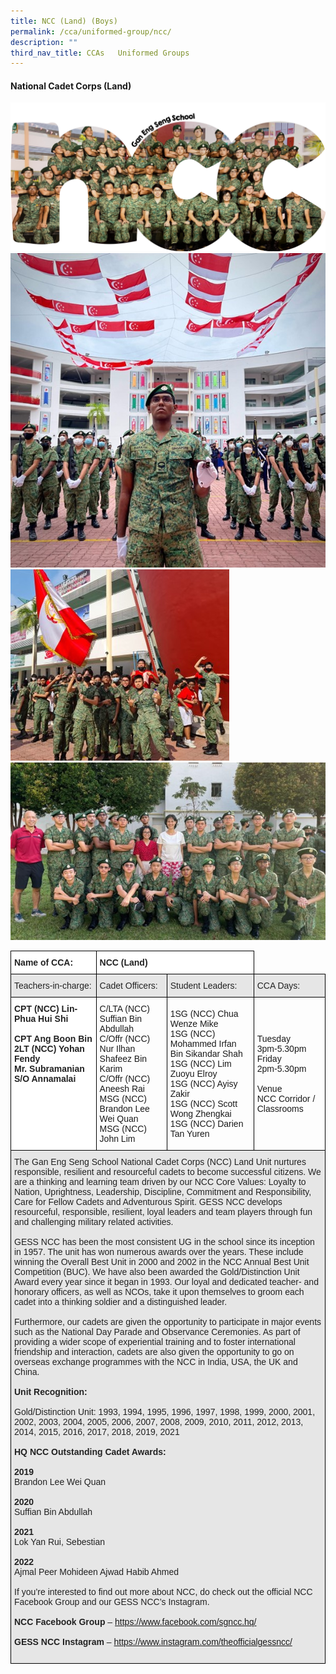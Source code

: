 ```yaml
---
title: NCC (Land) (Boys)
permalink: /cca/uniformed-group/ncc/
description: ""
third_nav_title: CCAs   Uniformed Groups
---
```

#### **National Cadet Corps (Land)**

![](/images/GESS-NCC-Main-Picture.png)
<br>
![](/images/NCC-2.jpeg)
<br>
![](/images/NCC-3.jpeg)
<br>
![](/images/NCC-4.jpeg)
<br>


<style type="text/css">
.tg  {border-collapse:collapse;border-spacing:0;}
.tg td{border-color:black;border-style:solid;border-width:1px;font-family:Arial, sans-serif;font-size:14px;
  overflow:hidden;padding:10px 5px;word-break:normal;}
.tg th{border-color:black;border-style:solid;border-width:1px;font-family:Arial, sans-serif;font-size:14px;
  font-weight:normal;overflow:hidden;padding:10px 5px;word-break:normal;}
.tg .tg-l2bf{background-color:#FFF;color:#222;font-weight:bold;text-align:left;vertical-align:top}
.tg .tg-h5mn{background-color:#E6E6E6;color:#222;text-align:left;vertical-align:middle}
.tg .tg-1ppo{background-color:#FFF;color:#222;text-align:left;vertical-align:middle}
</style>
<table class="tg">
<thead>
  <tr>
    <th class="tg-l2bf"><span style="font-weight:bold">Name of CCA:</span></th>
    <th class="tg-l2bf" colspan="2"><span style="font-weight:bold">NCC (Land)</span></th>
  </tr>
</thead>
<tbody>
  <tr>
    <td class="tg-h5mn">Teachers-in-charge:</td>
    <td class="tg-h5mn">Cadet Officers:</td>
    <td class="tg-h5mn">Student Leaders:</td>
		<td class="tg-h5mn">CCA Days:</td>
  </tr>
  <tr>
    <td class="tg-l2bf"><span style="font-weight:bold">CPT (NCC) Lin-Phua Hui Shi</span><br><span style="font-weight:bold"> </span><br>CPT Ang Boon Bin<br>2LT (NCC) Yohan Fendy<br>Mr. Subramanian S/O Annamalai</td>
    <td class="tg-tsok">C/LTA (NCC) Suffian Bin Abdullah<br>C/Offr (NCC) Nur Ilhan Shafeez Bin Karim<br>C/Offr (NCC) Aneesh Rai<br>MSG (NCC)  Brandon Lee Wei Quan<br>MSG (NCC) John Lim</td>
    <td class="tg-tsok">1SG (NCC) Chua Wenze Mike<br>1SG (NCC) Mohammed Irfan Bin Sikandar Shah<br>1SG (NCC) Lim Zuoyu Elroy<br>1SG (NCC) Ayisy Zakir<br>1SG (NCC) Scott Wong Zhengkai<br>1SG (NCC) Darien Tan Yuren</td>
		    <td class="tg-tsok">Tuesday<br>3pm-5.30pm <br>Friday<br>2pm-5.30pm<br><br>Venue<br>NCC Corridor / Classrooms</td>
  </tr>
  <tr>
    <td class="tg-h5mn" colspan="4">The Gan Eng Seng School National Cadet Corps (NCC) Land Unit nurtures responsible, resilient and resourceful cadets to become successful citizens. We are a thinking and learning team driven by our NCC Core Values: Loyalty to Nation, Uprightness, Leadership, Discipline, Commitment and Responsibility, Care for Fellow Cadets and Adventurous Spirit. GESS NCC develops resourceful, responsible, resilient, loyal leaders and team players through fun and challenging military related activities.<br><br>GESS NCC has been the most consistent UG in the school since its inception in 1957. The unit has won numerous awards over the years. These include winning the Overall Best Unit in 2000 and 2002 in the NCC Annual Best Unit Competition (BUC). We have also been awarded the Gold/Distinction Unit Award every year since it began in 1993. Our loyal and dedicated teacher- and honorary officers, as well as NCOs, take it upon themselves to groom each cadet into a thinking soldier and a distinguished leader.<br><br>Furthermore, our cadets are given the opportunity to participate in major events such as the National Day Parade and Observance Ceremonies. As part of providing a wider scope of experiential training and to foster international friendship and interaction, cadets are also given the opportunity to go on overseas exchange programmes with the NCC in India, USA, the UK and China.<br><br><span style="font-weight:bold">Unit Recognition:</span><br><br>Gold/Distinction Unit: 1993, 1994, 1995, 1996, 1997, 1998, 1999, 2000, 2001, 2002, 2003, 2004, 2005, 2006, 2007, 2008, 2009, 2010, 2011, 2012, 2013, 2014, 2015, 2016, 2017, 2018, 2019, 2021<br><br><span style="font-weight:bold">HQ NCC Outstanding Cadet Awards:</span><br><br><span style="font-weight:bold">2019</span><br>Brandon Lee Wei Quan<br><br><span style="font-weight:bold">2020</span><br>Suffian Bin Abdullah<br><br><span style="font-weight:bold">2021</span><br>Lok Yan Rui, Sebestian<br><br><span style="font-weight:bold">2022</span><br>Ajmal Peer Mohideen Ajwad Habib Ahmed<br><br><span style="font-weight:400;font-style:normal">If you’re interested to find out more about NCC, do check out the official NCC Facebook Group and our GESS NCC’s Instagram.</span><br><br><span style="font-weight:bold">NCC Facebook Group </span>–  <a href="https://www.facebook.com/sgncc.hq/" target="_blank" rel="noopener noreferrer">https://www.facebook.com/sgncc.hq/</a><br><br><span style="font-weight:bold">GESS NCC Instagram </span>– <a href="https://www.instagram.com/theofficialgessncc/" target="_blank" rel="noopener noreferrer">https://www.instagram.com/theofficialgessncc/</a><br><br>                              </td>
  </tr>
</tbody>
</table>